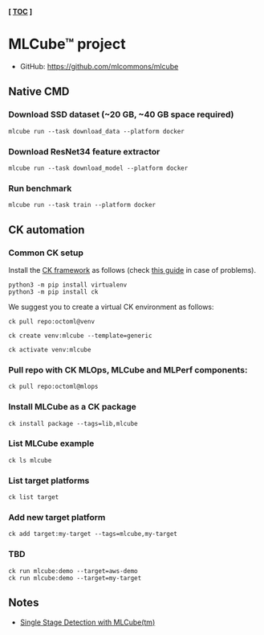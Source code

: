 **[ [TOC](../README.md) ]**

# MLCube&trade; project

* GitHub: https://github.com/mlcommons/mlcube

## Native CMD 

  
### Download SSD dataset (~20 GB, ~40 GB space required)
```
mlcube run --task download_data --platform docker
```

### Download ResNet34 feature extractor
```
mlcube run --task download_model --platform docker
```

### Run benchmark
```
mlcube run --task train --platform docker
```


## CK automation

### Common CK setup

Install the [CK framework](https://github.com/ctuning/ck) as follows (check [this guide](https://github.com/ctuning/ck#installation) in case of problems).

```
python3 -m pip install virtualenv
python3 -m pip install ck
```

We suggest you to create a virtual CK environment as follows:

```
ck pull repo:octoml@venv

ck create venv:mlcube --template=generic

ck activate venv:mlcube
```

### Pull repo with CK MLOps, MLCube and MLPerf components:
```
ck pull repo:octoml@mlops
```

### Install MLCube as a CK package
```
ck install package --tags=lib,mlcube
```

### List MLCube example

```
ck ls mlcube
```

### List target platforms
```
ck list target
```

### Add new target platform

```
ck add target:my-target --tags=mlcube,my-target
```

### TBD

```
ck run mlcube:demo --target=aws-demo
ck run mlcube:demo --target=my-target
```






## Notes 
* [Single Stage Detection with MLCube(tm)](https://github.com/mlcommons/training/pull/465)
